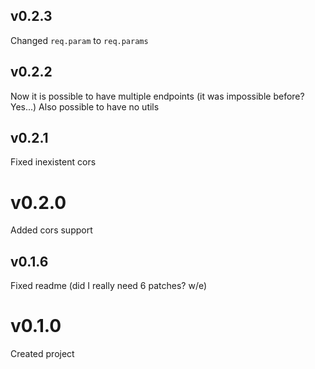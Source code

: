 ## v0.2.3
Changed `req.param` to `req.params`

## v0.2.2
Now it is possible to have multiple endpoints (it was impossible before? Yes...)
Also possible to have no utils

## v0.2.1
Fixed inexistent cors

# v0.2.0
Added cors support

## v0.1.6
Fixed readme (did I really need 6 patches? w/e)

# v0.1.0
Created project